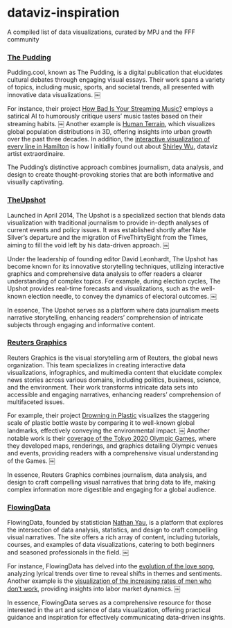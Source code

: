 # dataviz-inspiration
A compiled list of data visualizations, curated by MPJ and the FFF community

### [The Pudding](https://pudding.cool)
Pudding.cool, known as The Pudding, is a digital publication that elucidates cultural debates through engaging visual essays. Their work spans a variety of topics, including music, sports, and societal trends, all presented with innovative data visualizations. ￼

For instance, their project [How Bad Is Your Streaming Music?](https://pudding.cool/2021/10/judge-my-music/) employs a satirical AI to humorously critique users’ music tastes based on their streaming habits. ￼ Another example is [Human Terrain](https://pudding.cool/2018/10/city_3d/), which visualizes global population distributions in 3D, offering insights into urban growth over the past three decades. In addition, the [interactive visualization of every line in Hamilton](https://pudding.cool/2017/03/hamilton/) is how I initially found out about [Shirley Wu](https://shirleywu.studio), dataviz artist extraordinaire.

The Pudding’s distinctive approach combines journalism, data analysis, and design to create thought-provoking stories that are both informative and visually captivating.

### [TheUpshot](https://www.nytimes.com/international/section/upshot)
Launched in April 2014, The Upshot is a specialized section that blends data visualization with traditional journalism to provide in-depth analyses of current events and policy issues. It was established shortly after Nate Silver’s departure and the migration of FiveThirtyEight from the Times, aiming to fill the void left by his data-driven approach. ￼

Under the leadership of founding editor David Leonhardt, The Upshot has become known for its innovative storytelling techniques, utilizing interactive graphics and comprehensive data analysis to offer readers a clearer understanding of complex topics. For example, during election cycles, The Upshot provides real-time forecasts and visualizations, such as the well-known election needle, to convey the dynamics of electoral outcomes. ￼

In essence, The Upshot serves as a platform where data journalism meets narrative storytelling, enhancing readers’ comprehension of intricate subjects through engaging and informative content.

### [Reuters Graphics](https://www.reuters.com/graphics/)
Reuters Graphics is the visual storytelling arm of Reuters, the global news organization. This team specializes in creating interactive data visualizations, infographics, and multimedia content that elucidate complex news stories across various domains, including politics, business, science, and the environment. Their work transforms intricate data sets into accessible and engaging narratives, enhancing readers’ comprehension of multifaceted issues.

For example, their project [Drowning in Plastic](https://www.reuters.com/graphics/ENVIRONMENT-PLASTIC/0100B275155) visualizes the staggering scale of plastic bottle waste by comparing it to well-known global landmarks, effectively conveying the environmental impact. ￼ Another notable work is their [coverage of the Tokyo 2020 Olympic Games](https://www.reuters.com/graphics/OLYMPICS-2020/EXPLAINER/gjnvwnlwgpw/), where they developed maps, renderings, and graphics detailing Olympic venues and events, providing readers with a comprehensive visual understanding of the Games. ￼

In essence, Reuters Graphics combines journalism, data analysis, and design to craft compelling visual narratives that bring data to life, making complex information more digestible and engaging for a global audience.

### [FlowingData](https://flowingdata.com)
FlowingData, founded by statistician [Nathan Yau](https://en.wikipedia.org/wiki/Nathan_Yau), is a platform that explores the intersection of data analysis, statistics, and design to craft compelling visual narratives. The site offers a rich array of content, including tutorials, courses, and examples of data visualizations, catering to both beginners and seasoned professionals in the field. ￼

For instance, FlowingData has delved into the [evolution of the love song](https://flowingdata.com/2024/11/13/evolution-of-the-love-song/), analyzing lyrical trends over time to reveal shifts in themes and sentiments. Another example is the [visualization of the increasing rates of men who don’t work](https://flowingdata.com/2014/12/16/increasing-rates-of-men-who-dont-work/), providing insights into labor market dynamics. ￼

In essence, FlowingData serves as a comprehensive resource for those interested in the art and science of data visualization, offering practical guidance and inspiration for effectively communicating data-driven insights.
